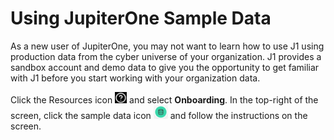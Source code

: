 # Using JupiterOne Sample Data

As a new user of JupiterOne, you may not want to learn how to use J1 using
production data from the cyber universe of your organization. J1 provides a 
sandbox account and demo data to give you the opportunity to get familiar 
with J1 before you start working with your organization data. 

Click the Resources icon ![resourcesicon](..\assets\icons\resources.png) and select **Onboarding**. In the top-right of the 
screen, click the sample data icon ![sampledataicon](..\assets\icons\sample-data.png) and follow the instructions on the screen.



